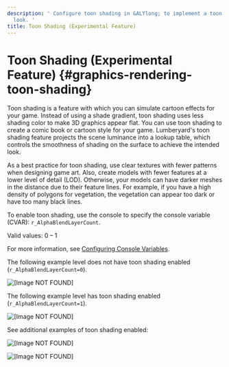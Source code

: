 ```yaml
---
description: ' Configure toon shading in &ALYlong; to implement a toon shader visual
  look. '
title: Toon Shading (Experimental Feature)
---
```

# Toon Shading \(Experimental Feature\) {#graphics-rendering-toon-shading}

Toon shading is a feature with which you can simulate cartoon effects for your game\. Instead of using a shade gradient, toon shading uses less shading color to make 3D graphics appear flat\. You can use toon shading to create a comic book or cartoon style for your game\. Lumberyard's toon shading feature projects the scene luminance into a lookup table, which controls the smoothness of shading on the surface to achieve the intended look\.

As a best practice for toon shading, use clear textures with fewer patterns when designing game art\. Also, create models with fewer features at a lower level of detail \(LOD\)\. Otherwise, your models can have darker meshes in the distance due to their feature lines\. For example, if you have a high density of polygons for vegetation, the vegetation can appear too dark or have too many black lines\.

To enable toon shading, use the console to specify the console variable \(CVAR\): `r_AlphaBlendLayerCount`\.

Valid values: 0 – 1

For more information, see [Configuring Console Variables](/docs/userguide/console-intro#configuring-console-variables-cvars)\.

The following example level does not have toon shading enabled \(`r_AlphaBlendLayerCount=0`\)\.

![\[Image NOT FOUND\]](/images/userguide/graphics-rendering-toon-shading-02.png)

The following example level has toon shading enabled \(`r_AlphaBlendLayerCount=1`\)\.

![\[Image NOT FOUND\]](/images/userguide/graphics-rendering-toon-shading-01.png)

See additional examples of toon shading enabled:

![\[Image NOT FOUND\]](/images/userguide/graphics-rendering-toon-shading-03.gif)

![\[Image NOT FOUND\]](/images/userguide/graphics-rendering-toon-shading-04.gif)